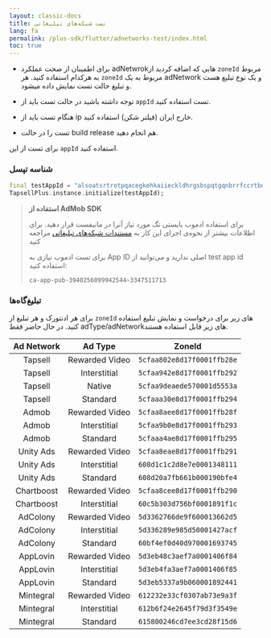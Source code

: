 ```yaml
---
layout: classic-docs
title: تست شبکه‌های تبلیغاتی
lang: fa
permalink: /plus-sdk/flutter/adnetworks-test/index.html
toc: true
---
```

* برای اطمینان از صحت عملکرد adNetwrokهایی که اضافه کردید از `zoneId` مربوط به هرکدام استفاده کنید. هر `zoneId` مربوط به یک adNetwork و یک نوع تبلیغ هست و تبلیغ حالت تست نمایش داده میشود.

* توجه داشته باشید در حالت تست باید از `appId` تست استفاده کنید.

* هنگام تست باید از ip خارج ایران (فیلتر شکن) استفاده کنید.

* تست را در حالت build release هم انجام دهید.

برای تست از این `appId` استفاده کنید.

### شناسه تپسل

```dart
final testAppId = "alsoatsrtrotpqacegkehkaiieckldhrgsbspqtgqnbrrfccrtbdomgjtahflchkqtqosa";
TapsellPlus.instance.initialize(testAppId);
```


> **استفاده از AdMob SDK**  
> 
> برای استفاده ادموب بایستی تگ مورد نیاز آنرا در مانیفست قرار دهید. برای اطلاعات بیشتر از نحوه‌ی اجرای این کار به 
> [مستندات شبکه‌های تبلیغاتی](/plus-sdk/flutter/add-adnetworks/index.html)
> مراجعه کنید
> 
> برای تست ادموب نیازی به App ID اصلی ندارید و می‌توانید از test app id استفاده کنید:
> 
> ```
> ca-app-pub-3940256099942544~3347511713
> ```



### تبلیغ‌گاه‌ها

برای هر ادنتورک و هر تبلیغ از `zoneId` های زیر برای درخواست و نمایش تبلیغ استفاده کنید. در حال حاضر فقط adType/adNetworkهای زیر قابل استفاده هستند.

|        Ad Network      |              Ad Type              |ZoneId
|:------------:|:----------------------------:|:----------------------------:|
|     Tapsell     |     Rewarded Video    | `5cfaa802e8d17f0001ffb28e`|
|     Tapsell    |    Interstitial    |`5cfaa942e8d17f0001ffb292`|
| Tapsell |  Native  |`5cfaa9deaede570001d5553a`|
|  Tapsell | Standard |`5cfaaa30e8d17f0001ffb294`|
|    Admob    |    Rewarded Video   |`5cfaa8aee8d17f0001ffb28f`|
|    Admob    |     Interstitial     |`5cfaa9b0e8d17f0001ffb293`|
|    Admob    |     Standard     |`5cfaaa4ae8d17f0001ffb295`|
|    Unity Ads    |     Rewarded Video     |`5cfaa8eae8d17f0001ffb291`|
|    Unity Ads    |     Interstitial     |`608d1c1c2d8e7e0001348111`|
|    Unity Ads    |     Standard     |`608d20a7fb661b000190bfe4`|
|    Chartboost    |     Rewarded Video     |`5cfaa8cee8d17f0001ffb290`|
|    Chartboost    |     Interstitial     |`60c5b303d756bf0001891f1c`|
|    AdColony    |     Rewarded Video     |`5d3362766de9f600013662d5`|
|    AdColony    |     Interstitial     |`5d336289e985d50001427acf`|
|    AdColony    |     Standard     |`60bf4ef0d40d970001693745`|
|    AppLovin    |     Rewarded Video     |`5d3eb48c3aef7a0001406f84`|
|    AppLovin    |     Interstitial     |`5d3eb4fa3aef7a0001406f85`|
|    AppLovin    |     Standard     |`5d3eb5337a9b060001892441`|
|    Mintegral    |     Rewarded Video     |`612232e33cf0307ab73e9a3f`|
|    Mintegral    |     Interstitial     |`612b6f24e2645f79d3f3549e`|
|    Mintegral    |     Standard     |`615800246cd7ee3cd28f15d6`|
